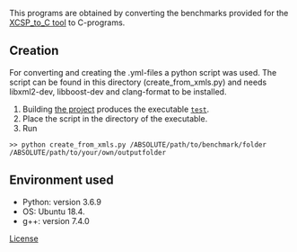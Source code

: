 This programs are obtained by converting the benchmarks provided for the [XCSP_to_C tool][1] to C-programs.

## Creation

For converting and creating the .yml-files a python script was used.
The script can be found in this directory (create_from_xmls.py) and needs libxml2-dev, libboost-dev and clang-format to be installed.
  1) Building [the project][2] produces the executable [`test`][3].
  2) Place the script in the directory of the executable.
  3) Run
  ```
  >> python create_from_xmls.py /ABSOLUTE/path/to/benchmark/folder /ABSOLUTE/path/to/your/own/outputfolder
  ```

## Environment used

  * Python: version 3.6.9
  * OS: Ubuntu 18.4.
  * g++: version 7.4.0

[License](License)

[1]: https://github.com/vsahil/XCSP3_to_C/tree/master/benchmarks
[2]: https://github.com/vsahil/XCSP3_to_C
[3]: https://github.com/vsahil/XCSP3_to_C/blob/master/README.md
